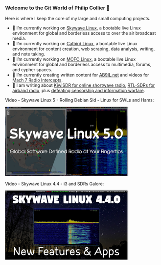 ### Welcome to the Git World of Philip Collier 👋

Here is where I keep the core of my large and small computing projects.

- 🔭 I’m currently working on [Skywave Linux], a bootable live Linux environment for global and borderless access to over the air broadcast media.
- 🔭 I’m currently working on [Catbird Linux], a bootable live Linux environment for content creation, web scraping, data analysis, writing, and note taking.
- 🔭 I’m currently working on [MOFO Linux], a bootable live Linux environment for global and borderless access to multimedia, forums, and cypher spaces.
- 🔭 I’m currently creating written content for [AB9IL.net] and videos for [Mach 7 Radio Intercepts].
- 👯 I am writing about [KiwiSDR for online shortwave radio], [RTL-SDRs for airband radio], plus [defeating censorship and information warfare].

Video - Skywave Linux 5 - Rolling Debian Sid - Linux for SWLs and Hams:

[![Skywave Linux 5.0 - Rolling Debian Sid - Linux for SWLs and Hams](screenshot_youtube_4.png)](https://youtu.be/odTHnpM9Srg "Skywave Linux 5.0 - Rolling Debian Sid - Linux for SWLs and Hams")

Video - Skywave Linux 4.4 - i3 and SDRs Galore:

[![Skywave Linux 4.4 - i3 and SDRs Galore](screenshot_youtube_3.png)](https://youtu.be/vwECMCEcDh8 "Skywave Linux 4.4 - i3 and SDRs Galore")


<br />
<br />

[AB9IL.net]: https://www.ab9il.net
[defeating censorship and information warfare]: catbirdlinux.com/book08/
[Mach 7 Radio Intercepts]: https://youtube.com/user/AB9IL
[KiwiSDR for online shortwave radio]: skywavelinux.com/book07/
[RTL-SDRs for airband radio]: skywavelinux.com/book02/
[Skywave Linux]: https://skywavelinux.com
[Catbird Linux]: https://catbirdlinux.com
[MOFO Linux]: https://mofolinux.com
[Trumpist seditionists]: https://odysee.com/@Mach7RadioIntercepts:1/january-6-a-coup-unpunished-is-called:2
